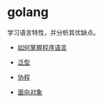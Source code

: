 # golang

学习语言特性，并分析其优缺点。

- [如何掌握程序语言](./pl_features_outline.md)

- [泛型](generics.md)

- [协程](./coroutine.md)

- [面向对象](oop.md)
